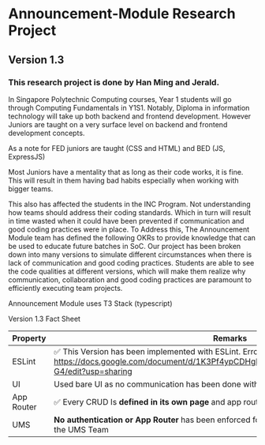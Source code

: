 # Announcement-Module Research Project

## Version 1.3

### This research project is done by Han Ming and Jerald.

In Singapore Polytechnic Computing courses, Year 1 students will go through Computing Fundamentals in Y1S1. Notably, Diploma in information technology will take up both backend and frontend development. However Juniors are taught on a very surface level on backend and frontend development concepts.

As a note for FED juniors are taught (CSS and HTML) and BED (JS, ExpressJS)

Most Juniors have a mentality that as long as their code works, it is fine. This will result in them having bad habits especially when working with bigger teams. 

This also has affected the students in the INC Program. Not understanding how teams should address their coding standards. Which in turn will result in time wasted when it could have been prevented if communication and good coding practices were in place. To Address this, The Announcement Module team has defined the following OKRs to provide knowledge that can be used to educate future batches in SoC. Our project has been broken down into many versions to simulate different circumstances when there is lack of communication and good coding practices. Students are able to see the code qualities at different versions, which will make them realize why communication, collaboration and good coding practices are paramount to efficiently executing team projects.

Announcement Module uses T3 Stack (typescript)


Version 1.3 Fact Sheet

| Property       | Remarks                                                                                                  |
| -------------- | -------------------------------------------------------------------------------------------------------- |
| ESLint         | ✅ This Version has been implemented with ESLint. Errors will be recorded down in Docs https://docs.google.com/document/d/1K3Pf4ypCDHgMYUDHNnoo_tFcWtMwGsPCIYbhSTx6-G4/edit?usp=sharing     |
| UI             | Used bare UI as no communication has been done with the **UI Team**                                      |
| App Router     | ✅ Every CRUD Is **defined in its own page** and app router is used                                      |
| UMS            | **No authentication or App Router** has been enforced for user roles. No communication with the UMS Team |
